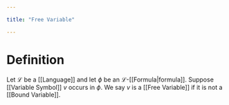```yaml
---

title: "Free Variable"

---
```

# Definition
Let $\mathcal{L}$ be a [[Language]] and let $\phi$ be an $\mathcal{L}$-[[Formula|formula]]. Suppose [[Variable Symbol]] $v$ occurs in $\phi$. We say $v$ is a [[Free Variable]] if it is not a [[Bound Variable]].